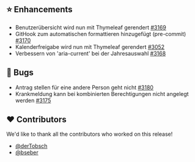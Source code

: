 ## ⭐ Enhancements

- Benutzerübersicht wird nun mit Thymeleaf gerendert [#3169](https://github.com/synyx/urlaubsverwaltung/pull/3169)
- GitHook zum automatischen formattieren hinzugefügt (pre-commit) [#3170](https://github.com/synyx/urlaubsverwaltung/pull/3170)
- Kalenderfreigabe wird nun mit Thymeleaf gerendert [#3052](https://github.com/synyx/urlaubsverwaltung/pull/3052)
- Verbessern von 'aria-current' bei der Jahresauswahl [#3168](https://github.com/synyx/urlaubsverwaltung/pull/3168)

## 🐞 Bugs

- Antrag stellen für eine andere Person geht nicht [#3180](https://github.com/synyx/urlaubsverwaltung/issues/3180)
- Krankmeldung kann bei kombinierten Berechtigungen nicht angelegt werden [#3175](https://github.com/synyx/urlaubsverwaltung/issues/3175)

## ❤️ Contributors

We'd like to thank all the contributors who worked on this release!

- [@derTobsch](https://github.com/derTobsch)
- [@bseber](https://github.com/bseber)
